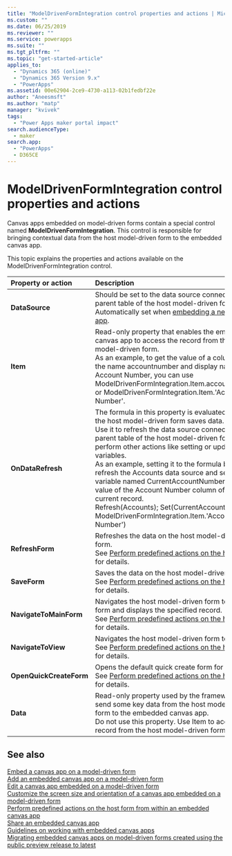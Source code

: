 ```yaml
---
title: "ModelDrivenFormIntegration control properties and actions | MicrosoftDocs"
ms.custom: ""
ms.date: 06/25/2019
ms.reviewer: ""
ms.service: powerapps
ms.suite: ""
ms.tgt_pltfrm: ""
ms.topic: "get-started-article"
applies_to: 
  - "Dynamics 365 (online)"
  - "Dynamics 365 Version 9.x"
  - "PowerApps"
ms.assetid: 00e62904-2ce9-4730-a113-02b1fedbf22e
author: "Aneesmsft"
ms.author: "matp"
manager: "kvivek"
tags: 
  - "Power Apps maker portal impact"
search.audienceType: 
  - maker
search.app: 
  - "PowerApps"
  - D365CE
---
```

# ModelDrivenFormIntegration control properties and actions
Canvas apps embedded on model-driven forms contain a special control named **ModelDrivenFormIntegration**. This control is responsible for 
bringing contextual data from the host model-driven form to the embedded canvas app.  

This topic explains the properties and actions available on the ModelDrivenFormIntegration control.

| Property or action | Description |
|:--------------|:-------------------------|
|**DataSource** | Should be set to the data source connected to the parent table of the host model-driven form. <br />Automatically set when [embedding a new canvas app](embedded-canvas-app-add-classic-designer.md). |
|**Item** | Read-only property that enables the embedded canvas app to access the record from the host model-driven form. <br />As an example, to get the value of a column with the name accountnumber and display name Account Number, you can use ModelDrivenFormIntegration.Item.accountnumber or ModelDrivenFormIntegration.Item.'Account Number'. |
|**OnDataRefresh** | The formula in this property is evaluated when the host model-driven form saves data. <br />Use it to refresh the data source connected to the parent table of the host model-driven form and to perform other actions like setting or updating variables. <br /> As an example, setting it to the formula below will refresh the Accounts data source and set a variable named CurrentAccountNumber to the value of the Account Number column of the current record. <br /> Refresh(Accounts); Set(CurrentAccountNumber, ModelDrivenFormIntegration.Item.'Account Number') |
|**RefreshForm** | Refreshes the data on the host model-driven form. <br />See [Perform predefined actions on the host form](embedded-canvas-app-actions.md#refreshformshowprompt) for details. |
|**SaveForm** | Saves the data on the host model-driven form. <br />See [Perform predefined actions on the host form](embedded-canvas-app-actions.md#saveform) for details.  |
|**NavigateToMainForm** | Navigates the host model-driven form to a main form and displays the specified record. <br />See [Perform predefined actions on the host form](embedded-canvas-app-actions.md#navigatetomainformentityname-mainformname-recordid) for details. |
|**NavigateToView** | Navigates the host model-driven form to a view. <br />See [Perform predefined actions on the host form](embedded-canvas-app-actions.md#navigatetoviewentityname-viewname) for details.  |
|**OpenQuickCreateForm** | Opens the default quick create form for an table.  <br />See [Perform predefined actions on the host form](embedded-canvas-app-actions.md#openquickcreateformentityname) for details.  |
|**Data** | Read-only property used by the framework to send some key data from the host model-driven form to the embedded canvas app.  <br /> Do not use this property. Use Item to access the record from the host model-driven form.  |

## See also
[Embed a canvas app on a model-driven form](embed-canvas-app-in-form.md) <br />
[Add an embedded canvas app on a model-driven form](embedded-canvas-app-add-classic-designer.md) <br />
[Edit a canvas app embedded on a model-driven form](embedded-canvas-app-edit-classic-designer.md) <br />
[Customize the screen size and orientation of a canvas app embedded on a model-driven form](embedded-canvas-app-customize-screen.md) <br />
[Perform predefined actions on the host form from within an embedded canvas app](embedded-canvas-app-actions.md) <br />
[Share an embedded canvas app](share-embedded-canvas-app.md) <br />
[Guidelines on working with embedded canvas apps](embedded-canvas-app-guidelines.md) <br />
[Migrating embedded canvas apps on model-driven forms created using the public preview release to latest](embedded-canvas-app-migrate-from-preview.md) <br />
